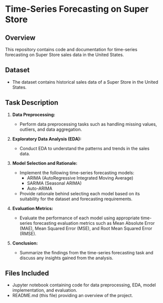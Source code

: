 # Time-Series Forecasting on Super Store

## Overview
This repository contains code and documentation for time-series forecasting on Super Store sales data in the United States.

## Dataset
- The dataset contains historical sales data of a Super Store in the United States.

## Task Description
1. **Data Preprocessing:**
   - Perform data preprocessing tasks such as handling missing values, outliers, and data aggregation.

2. **Exploratory Data Analysis (EDA):**
   - Conduct EDA to understand the patterns and trends in the sales data.

3. **Model Selection and Rationale:**
   - Implement the following time-series forecasting models:
     - ARIMA (AutoRegressive Integrated Moving Average)
     - SARIMA (Seasonal ARIMA)
     - Auto-ARIMA
   - Provide rationale behind selecting each model based on its suitability for the dataset and forecasting requirements.

4. **Evaluation Metrics:**
   - Evaluate the performance of each model using appropriate time-series forecasting evaluation metrics such as Mean Absolute Error (MAE), Mean Squared Error (MSE), and Root Mean Squared Error (RMSE).

5. **Conclusion:**
   - Summarize the findings from the time-series forecasting task and discuss any insights gained from the analysis.

## Files Included
- Jupyter notebook containing code for data preprocessing, EDA, model implementation, and evaluation.
- README.md (this file) providing an overview of the project.
